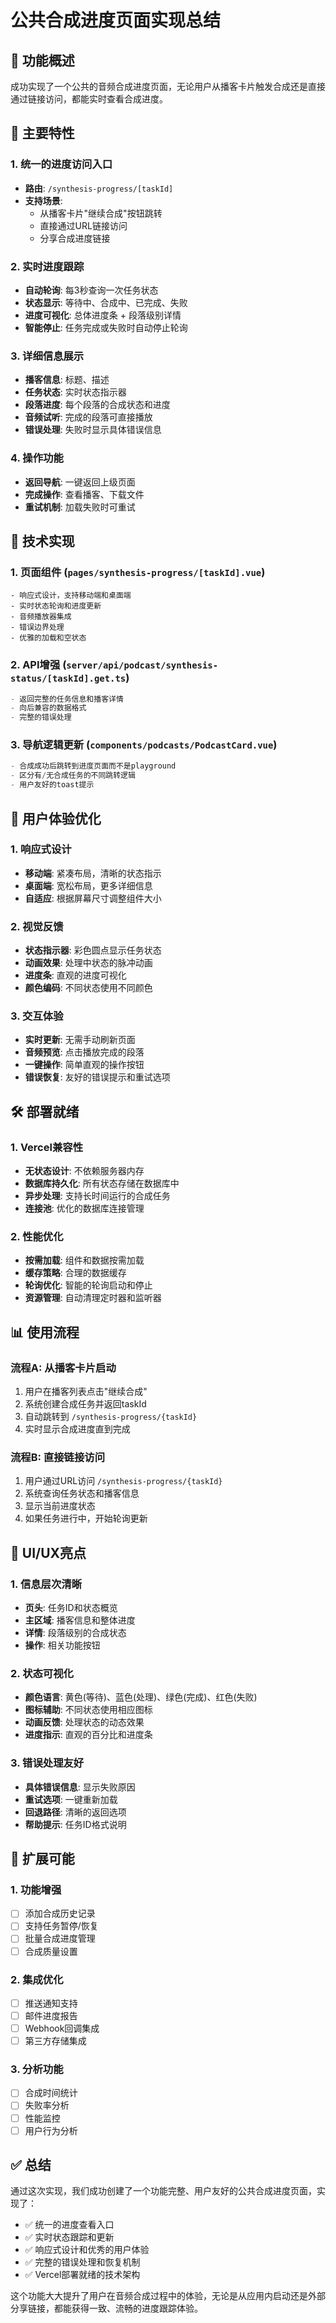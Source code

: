# 公共合成进度页面实现总结

## 🎯 功能概述

成功实现了一个公共的音频合成进度页面，无论用户从播客卡片触发合成还是直接通过链接访问，都能实时查看合成进度。

## 🚀 主要特性

### 1. 统一的进度访问入口
- **路由**: `/synthesis-progress/[taskId]` 
- **支持场景**:
  - 从播客卡片"继续合成"按钮跳转
  - 直接通过URL链接访问
  - 分享合成进度链接

### 2. 实时进度跟踪
- **自动轮询**: 每3秒查询一次任务状态
- **状态显示**: 等待中、合成中、已完成、失败
- **进度可视化**: 总体进度条 + 段落级别详情
- **智能停止**: 任务完成或失败时自动停止轮询

### 3. 详细信息展示
- **播客信息**: 标题、描述
- **任务状态**: 实时状态指示器
- **段落进度**: 每个段落的合成状态和进度
- **音频试听**: 完成的段落可直接播放
- **错误处理**: 失败时显示具体错误信息

### 4. 操作功能
- **返回导航**: 一键返回上级页面
- **完成操作**: 查看播客、下载文件
- **重试机制**: 加载失败时可重试

## 🔧 技术实现

### 1. 页面组件 (`pages/synthesis-progress/[taskId].vue`)
```vue
- 响应式设计，支持移动端和桌面端
- 实时状态轮询和进度更新
- 音频播放器集成
- 错误边界处理
- 优雅的加载和空状态
```

### 2. API增强 (`server/api/podcast/synthesis-status/[taskId].get.ts`)
```typescript
- 返回完整的任务信息和播客详情
- 向后兼容的数据格式
- 完整的错误处理
```

### 3. 导航逻辑更新 (`components/podcasts/PodcastCard.vue`)
```typescript
- 合成成功后跳转到进度页面而不是playground
- 区分有/无合成任务的不同跳转逻辑
- 用户友好的toast提示
```

## 📱 用户体验优化

### 1. 响应式设计
- **移动端**: 紧凑布局，清晰的状态指示
- **桌面端**: 宽松布局，更多详细信息
- **自适应**: 根据屏幕尺寸调整组件大小

### 2. 视觉反馈
- **状态指示器**: 彩色圆点显示任务状态
- **动画效果**: 处理中状态的脉冲动画
- **进度条**: 直观的进度可视化
- **颜色编码**: 不同状态使用不同颜色

### 3. 交互体验
- **实时更新**: 无需手动刷新页面
- **音频预览**: 点击播放完成的段落
- **一键操作**: 简单直观的操作按钮
- **错误恢复**: 友好的错误提示和重试选项

## 🛠️ 部署就绪

### 1. Vercel兼容性
- **无状态设计**: 不依赖服务器内存
- **数据库持久化**: 所有状态存储在数据库中
- **异步处理**: 支持长时间运行的合成任务
- **连接池**: 优化的数据库连接管理

### 2. 性能优化
- **按需加载**: 组件和数据按需加载
- **缓存策略**: 合理的数据缓存
- **轮询优化**: 智能的轮询启动和停止
- **资源管理**: 自动清理定时器和监听器

## 📊 使用流程

### 流程A: 从播客卡片启动
1. 用户在播客列表点击"继续合成"
2. 系统创建合成任务并返回taskId
3. 自动跳转到 `/synthesis-progress/{taskId}`
4. 实时显示合成进度直到完成

### 流程B: 直接链接访问
1. 用户通过URL访问 `/synthesis-progress/{taskId}`
2. 系统查询任务状态和播客信息
3. 显示当前进度状态
4. 如果任务进行中，开始轮询更新

## 🎨 UI/UX亮点

### 1. 信息层次清晰
- **页头**: 任务ID和状态概览
- **主区域**: 播客信息和整体进度
- **详情**: 段落级别的合成状态
- **操作**: 相关功能按钮

### 2. 状态可视化
- **颜色语言**: 黄色(等待)、蓝色(处理)、绿色(完成)、红色(失败)
- **图标辅助**: 不同状态使用相应图标
- **动画反馈**: 处理状态的动态效果
- **进度指示**: 直观的百分比和进度条

### 3. 错误处理友好
- **具体错误信息**: 显示失败原因
- **重试选项**: 一键重新加载
- **回退路径**: 清晰的返回选项
- **帮助提示**: 任务ID格式说明

## 🔮 扩展可能

### 1. 功能增强
- [ ] 添加合成历史记录
- [ ] 支持任务暂停/恢复
- [ ] 批量合成进度管理
- [ ] 合成质量设置

### 2. 集成优化
- [ ] 推送通知支持
- [ ] 邮件进度报告
- [ ] Webhook回调集成
- [ ] 第三方存储集成

### 3. 分析功能
- [ ] 合成时间统计
- [ ] 失败率分析
- [ ] 性能监控
- [ ] 用户行为分析

## ✅ 总结

通过这次实现，我们成功创建了一个功能完整、用户友好的公共合成进度页面，实现了：

- ✅ 统一的进度查看入口
- ✅ 实时状态跟踪和更新
- ✅ 响应式设计和优秀的用户体验
- ✅ 完整的错误处理和恢复机制
- ✅ Vercel部署就绪的技术架构

这个功能大大提升了用户在音频合成过程中的体验，无论是从应用内启动还是外部分享链接，都能获得一致、流畅的进度跟踪体验。 
